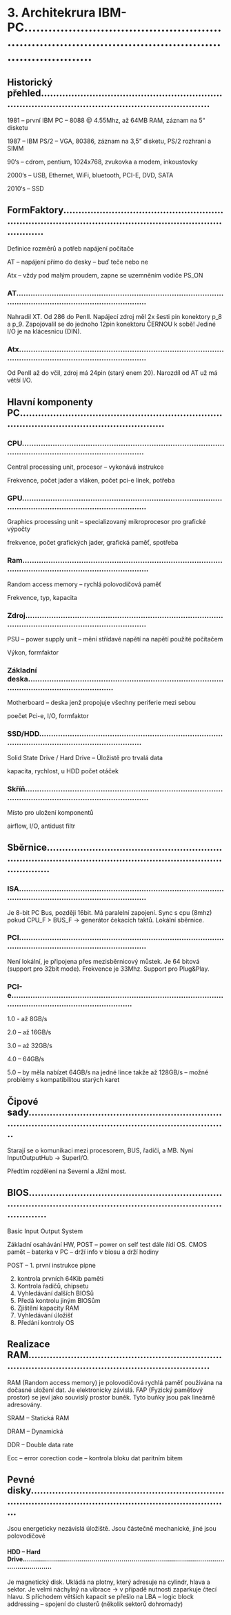 # 3. Architekrura IBM-PC...........................................................................................................................

## Historický přehled...............................................................................................................................

1981 – první IBM PC – 8088 @ 4.55Mhz, až 64MB RAM, záznam na 5“ disketu

1987 – IBM PS/2 – VGA, 80386, záznam na 3,5“ disketu, PS/2 rozhraní a SIMM

90‘s – cdrom, pentium, 1024x768, zvukovka a modem, inkoustovky

2000‘s – USB, Ethernet, WiFi, bluetooth, PCI-E, DVD, SATA

2010‘s – SSD

## FormFaktory........................................................................................................................................

Definice rozměrů a potřeb napájení počítače

AT – napájení přímo do desky – buď teče nebo ne

Atx – vždy pod malým proudem, zapne se uzemněním vodiče PS_ON

### AT...................................................................................................................................................

Nahradil XT. Od 286 do PenII. Napájecí zdroj měl 2x šesti pin konektory p_8 a p_9. Zapojovalil se do
jednoho 12pin konektoru ČERNOU k sobě! Jediné I/O je na klácesnicu (DIN).

### Atx..................................................................................................................................................

Od PenII až do včil, zdroj má 24pin (starý enem 20). Narozdíl od AT už má větší I/O.

## Hlavní komponenty PC.......................................................................................................................

### CPU................................................................................................................................................

Central processing unit, procesor – vykonává instrukce

Frekvence, počet jader a vláken, počet pci-e linek, potřeba

### GPU................................................................................................................................................

Graphics processing unit – specializovaný mikroprocesor pro grafické výpočty


frekvence, počet grafických jader, grafická paměť, spotřeba

### Ram.................................................................................................................................................

Random access memory – rychlá polovodičová paměť

Frekvence, typ, kapacita

### Zdroj...............................................................................................................................................

PSU – power supply unit – mění střídavé napětí na napětí použité počítačem

Výkon, formfaktor

### Základní deska................................................................................................................................

Motherboard – deska jenž propojuje všechny periferie mezi sebou

poečet Pci-e, I/O, formfaktor

### SSD/HDD.......................................................................................................................................

Solid State Drive / Hard Drive – Úložistě pro trvalá data

kapacita, rychlost, u HDD počet otáček

### Skříň................................................................................................................................................

Místo pro uložení komponentů

airflow, I/O, antidust filtr

## Sběrnice...............................................................................................................................................

### ISA..................................................................................................................................................

Je 8-bit PC Bus, později 16bit. Má paralelní zapojení. Sync s cpu (8mhz) pokud CPU_F > BUS_F →
generátor čekacích taktů. Lokální sběrnice.

### PCI..................................................................................................................................................

Není lokální, je připojena přes mezisběrnicový můstek. Je 64 bitová (support pro 32bit mode).
Frekvence je 33Mhz. Support pro Plug&Play.

### PCI-e...............................................................................................................................................

1.0 - až 8GB/s

2.0 – až 16GB/s


3.0 – až 32GB/s

4.0 – 64GB/s

5.0 – by měla nabízet 64GB/s na jedné lince takže až 128GB/s – možné problémy s kompatibilitou
starých karet

## Čipové sady.........................................................................................................................................

Starají se o komunikaci mezi procesorem, BUS, řadiči, a MB. Nyní InputOutputHub → SuperI/O.

Předtím rozdělení na Severní a Jižní most.

## BIOS....................................................................................................................................................

Basic Input Output System

Základní osahávání HW, POST – power on self test dále řídí OS. CMOS pamět – baterka v PC – drží
info v biosu a drží hodiny

POST – 1. první instrukce pípne

2. kontrola prvních 64Kib paměti
3. Kontrola řadičů, chipsetu
4. Vyhledávání dalších BIOSů
5. Předá kontrolu jiným BIOSům
6. Zjištění kapacity RAM
7. Vyhledávání úložišť
8. Předání kontroly OS

## Realizace RAM...................................................................................................................................

RAM (Random access memory) je polovodičová rychlá paměť používána na dočasné uložení dat. Je
elektronicky závislá. FAP (Fyzický paměťový prostor) se jeví jako souvislý prostor buněk. Tyto buňky
jsou pak lineárně adresovány.

SRAM – Statická RAM

DRAM – Dynamická

DDR – Double data rate

Ecc – error corection code – kontrola bloku dat paritním bitem


## Pevné disky..........................................................................................................................................

Jsou energeticky nezávislá úložiště. Jsou částečně mechanické, jiné jsou polovodičové

#### HDD – Hard Drive..........................................................................................................................

Je magnetický disk. Ukládá na plotny, který adresuje na cylindr, hlava a sektor. Je velmi náchylný na
vibrace → v případě nutnosti zaparkuje čtecí hlavu. S příchodem větších kapacit se přešlo na LBA –
logic block addressing – spojení do clusterů (několik sektorů dohromady)

